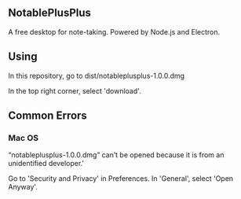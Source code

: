 ## NotablePlusPlus

A free desktop for note-taking. Powered by Node.js and Electron.


## Using 

In this repository, go to dist/notableplusplus-1.0.0.dmg


In the top right corner, select 'download'. 


## Common Errors


### Mac OS
“notableplusplus-1.0.0.dmg” can’t be opened because it is from an unidentified developer.'

Go to 'Security and Privacy' in Preferences. In 'General', select 'Open Anyway'.


